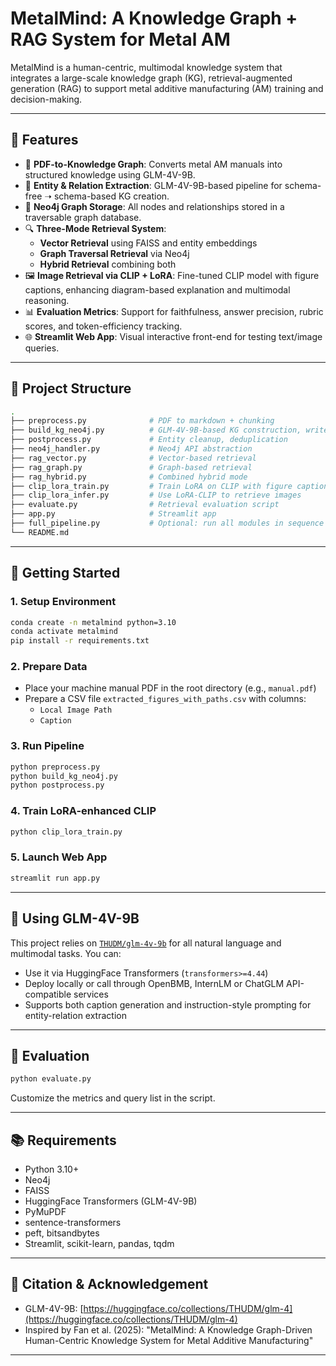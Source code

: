 # MetalMind: A Knowledge Graph + RAG System for Metal AM

MetalMind is a human-centric, multimodal knowledge system that integrates a large-scale knowledge graph (KG), retrieval-augmented generation (RAG) to support metal additive manufacturing (AM) training and decision-making. 

---

## 🔧 Features

- 📄 **PDF-to-Knowledge Graph**: Converts metal AM manuals into structured knowledge using GLM-4V-9B.
- 🧠 **Entity & Relation Extraction**: GLM-4V-9B-based pipeline for schema-free ➝ schema-based KG creation.
- 🔗 **Neo4j Graph Storage**: All nodes and relationships stored in a traversable graph database.
- 🔍 **Three-Mode Retrieval System**:
  - **Vector Retrieval** using FAISS and entity embeddings
  - **Graph Traversal Retrieval** via Neo4j
  - **Hybrid Retrieval** combining both
- 🖼️ **Image Retrieval via CLIP + LoRA**: Fine-tuned CLIP model with figure captions, enhancing diagram-based explanation and multimodal reasoning.
- 📊 **Evaluation Metrics**: Support for faithfulness, answer precision, rubric scores, and token-efficiency tracking.
- 🌐 **Streamlit Web App**: Visual interactive front-end for testing text/image queries.

---

## 📁 Project Structure

```bash
.
├── preprocess.py              # PDF to markdown + chunking
├── build_kg_neo4j.py          # GLM-4V-9B-based KG construction, writes to Neo4j
├── postprocess.py             # Entity cleanup, deduplication
├── neo4j_handler.py           # Neo4j API abstraction
├── rag_vector.py              # Vector-based retrieval
├── rag_graph.py               # Graph-based retrieval
├── rag_hybrid.py              # Combined hybrid mode
├── clip_lora_train.py         # Train LoRA on CLIP with figure captions
├── clip_lora_infer.py         # Use LoRA-CLIP to retrieve images
├── evaluate.py                # Retrieval evaluation script
├── app.py                     # Streamlit app
├── full_pipeline.py           # Optional: run all modules in sequence
└── README.md
```

---

## 🚀 Getting Started

### 1. Setup Environment
```bash
conda create -n metalmind python=3.10
conda activate metalmind
pip install -r requirements.txt
```

### 2. Prepare Data
- Place your machine manual PDF in the root directory (e.g., `manual.pdf`)
- Prepare a CSV file `extracted_figures_with_paths.csv` with columns:
  - `Local Image Path`
  - `Caption`

### 3. Run Pipeline
```bash
python preprocess.py
python build_kg_neo4j.py
python postprocess.py
```

### 4. Train LoRA-enhanced CLIP
```bash
python clip_lora_train.py
```

### 5. Launch Web App
```bash
streamlit run app.py
```

---

## 🤖 Using GLM-4V-9B
This project relies on [`THUDM/glm-4v-9b`](https://huggingface.co/collections/THUDM/glm-4-665fcf188c414b03c2f7e3b7) for all natural language and multimodal tasks. You can:

- Use it via HuggingFace Transformers (`transformers>=4.44`)
- Deploy locally or call through OpenBMB, InternLM or ChatGLM API-compatible services
- Supports both caption generation and instruction-style prompting for entity-relation extraction

---

## 🧪 Evaluation
```bash
python evaluate.py
```
Customize the metrics and query list in the script.

---

## 📚 Requirements
- Python 3.10+
- Neo4j
- FAISS
- HuggingFace Transformers (GLM-4V-9B)
- PyMuPDF
- sentence-transformers
- peft, bitsandbytes
- Streamlit, scikit-learn, pandas, tqdm

---

## 📌 Citation & Acknowledgement
- GLM-4V-9B: [https://huggingface.co/collections/THUDM/glm-4](https://huggingface.co/collections/THUDM/glm-4)
- Inspired by Fan et al. (2025): "MetalMind: A Knowledge Graph-Driven Human-Centric Knowledge System for Metal Additive Manufacturing"

---
